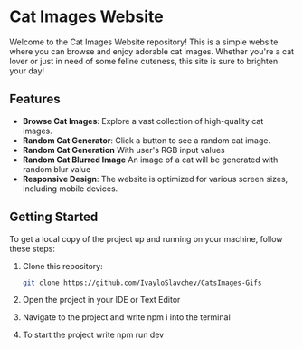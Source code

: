 # Cat Images Website

Welcome to the Cat Images Website repository! This is a simple website where you can browse and enjoy adorable cat images. Whether you're a cat lover or just in need of some feline cuteness, this site is sure to brighten your day!

## Features

- **Browse Cat Images**: Explore a vast collection of high-quality cat images.
- **Random Cat Generator**: Click a button to see a random cat image.
- **Random Cat Generation** With user's RGB input values
- **Random Cat Blurred Image** An image of a cat will be generated with random blur value
- **Responsive Design**: The website is optimized for various screen sizes, including mobile devices.

## Getting Started

To get a local copy of the project up and running on your machine, follow these steps:

1. Clone this repository:

   ```bash
   git clone https://github.com/IvayloSlavchev/CatsImages-Gifs

2. Open the project in your IDE or Text Editor
3. Navigate to the project and write npm i into the terminal
4. To start the project write npm run dev
